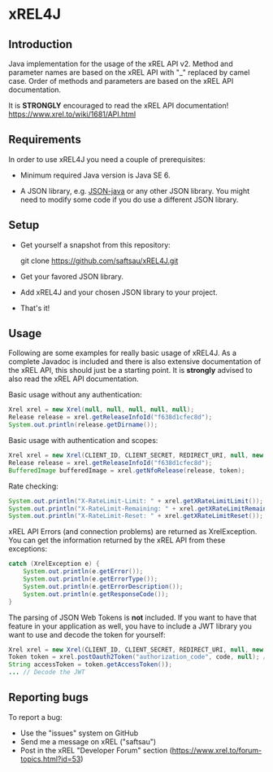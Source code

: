 xREL4J
======

Introduction
------------

Java implementation for the usage of the xREL API v2. Method and parameter names are based on the xREL API with "_" replaced by camel case. Order of methods and parameters are based on the xREL API documentation.

It is **STRONGLY** encouraged to read the xREL API documentation!
https://www.xrel.to/wiki/1681/API.html

Requirements
------------

In order to use xREL4J you need a couple of prerequisites:

- Minimum required Java version is Java SE 6.

- A JSON library, e.g. [JSON-java](https://github.com/stleary/JSON-java)
  or any other JSON library. You might need to modify some code if you do
  use a different JSON library.

Setup
-----

- Get yourself a snapshot from this repository:

    git clone https://github.com/saftsau/xREL4J.git
    
- Get your favored JSON library.

- Add xREL4J and your chosen JSON library to your project.

- That's it!

Usage
-----

Following are some examples for really basic usage of xREL4J. As a complete Javadoc is included and there is also extensive documentation of the xREL API, this should just be a starting point. It is **strongly** advised to also read the xREL API documentation.

Basic usage without any authentication:
```java
Xrel xrel = new Xrel(null, null, null, null, null);
Release release = xrel.getReleaseInfoId("f638d1cfec8d");
System.out.println(release.getDirname());
```

Basic usage with authentication and scopes:
```java
Xrel xrel = new Xrel(CLIENT_ID, CLIENT_SECRET, REDIRECT_URI, null, new String[] { "viewnfo", "addproof" });
Release release = xrel.getReleaseInfoId("f638d1cfec8d");
BufferedImage bufferedImage = xrel.getNfoRelease(release, token);
```

Rate checking:
```java
System.out.println("X-RateLimit-Limit: " + xrel.getXRateLimitLimit());
System.out.println("X-RateLimit-Remaining: " + xrel.getXRateLimitRemaining());
System.out.println("X-RateLimit-Reset: " + xrel.getXRateLimitReset());
```

xREL API Errors (and connection problems) are returned as XrelException. You can get the information returned by the xREL API from these exceptions:
```java
catch (XrelException e) {
	System.out.println(e.getError());
	System.out.println(e.getErrorType());
	System.out.println(e.getErrorDescription());
	System.out.println(e.getResponseCode());
} 
```

The parsing of JSON Web Tokens is **not** included. If you want to have that feature in your application as well, you have to include a JWT library you want to use and decode the token for yourself:
```java
Xrel xrel = new Xrel(CLIENT_ID, CLIENT_SECRET, REDIRECT_URI, null, new String[] { "viewnfo", "addproof" });
Token token = xrel.postOauth2Token("authorization_code", code, null); // code = the code you got from the xREL OAuth
String accessToken = token.getAccessToken());
... // Decode the JWT
```

Reporting bugs
--------------

To report a bug:
- Use the "issues" system on GitHub
- Send me a message on xREL ("saftsau")
- Post in the xREL "Developer Forum" section (https://www.xrel.to/forum-topics.html?id=53)